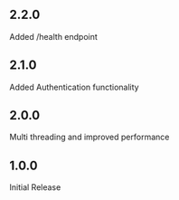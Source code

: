 ## 2.2.0

Added /health endpoint

## 2.1.0

Added Authentication functionality

## 2.0.0

Multi threading and improved performance

## 1.0.0

Initial Release
